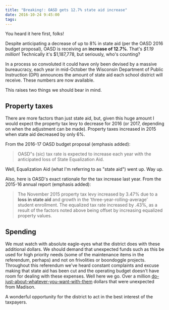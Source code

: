 ```yaml
---
title: "Breaking!: OASD gets 12.7% state aid increase"
date: 2016-10-24 9:45:00
tags:
---
```

You heard it here first, folks!

Despite anticipating a decrease of up to 8% in state aid (per the OASD 2016 budget proposal), OASD is receiving an **increase of 12.7%**. That's *$1.19 million*! Technically it's $1,187,778, but seriously, who's counting?

In a process so convoluted it could have only been devised by a massive bureaucracy, each year in mid-October the Wisconsin Department of Public Instruction (DPI) announces the amount of state aid each school district will receive. These numbers are now available.

This raises two things we should bear in mind.

## Property taxes
There are more factors than just state aid, but, given this huge amount I would expect the property tax levy to decrease for 2016 (or 2017, depending on when the adjustment can be made). Property taxes increased in 2015 when state aid decreased by only 6%.

From the 2016-17 OASD budget proposal (emphasis added):
> OASD"s (sic) tax rate is expected to increase each year with the anticipated loss of State Equalization Aid.

Well, Equalization Aid (what I'm referring to as "state aid") went up. Way up.

Also, here is OASD's exact rationale for the tax increase last year. From the 2015-16 annual report (emphasis added): 
> The November 2015 property tax levy increased by 3.47% due to a **loss in state aid** and growth in the ‘three-year-rolling-average’ student enrollment. The equalized tax rate increased by .43%, as a result of the factors noted above being offset by increasing equalized property values.

## Spending
We must watch with absolute eagle-eyes what the district does with these additional dollars. We should demand that unexpected funds such as this be used for high priority needs (some of the maintenance items in the referendum, perhaps) and not on frivolities or boondoggle projects. Throughout this referendum we've heard constant complaints and excuse making that state aid has been cut and the operating budget doesn't have room for dealing with these expenses. Well here we go. Over a million [do-just-about-whatever-you-want-with-them](http://dpi.wi.gov/sfs/statistical/basic-facts/section-f "Wisconsin DPI Website") dollars that were unexpected from Madison. 

A wonderful opportunity for the district to act in the best interest of the taxpayers.
